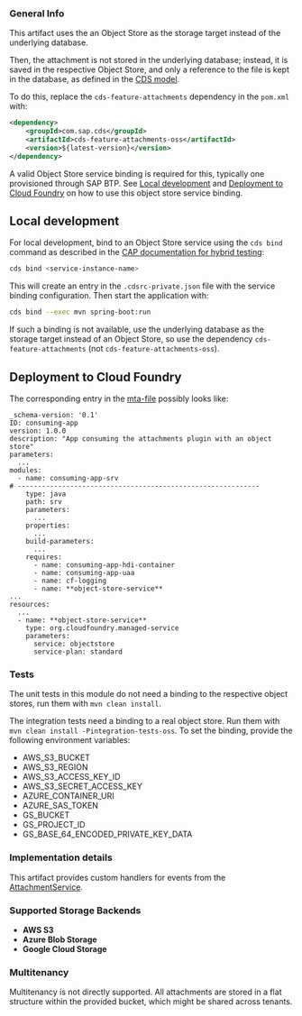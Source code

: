 ### General Info

This artifact uses the an Object Store as the storage target instead of the underlying database.

Then, the attachment is not stored in the underlying database; instead, it is saved in the respective Object Store, and only a reference to the file is kept in the database, as defined in the [CDS model](../../cds-feature-attachments/src/main/resources/cds/com.sap.cds/cds-feature-attachments/attachments.cds#L20).

To do this, replace the `cds-feature-attachments` dependency in the `pom.xml` with:

```xml
<dependency>
    <groupId>com.sap.cds</groupId>
    <artifactId>cds-feature-attachments-oss</artifactId>
    <version>${latest-version}</version>
</dependency>
```

A valid Object Store service binding is required for this, typically one provisioned through SAP BTP. See [Local development](#local-development) and [Deployment to Cloud Foundry](#deployment-to-cloud-foundry) on how to use this object store service binding.

## Local development

For local development, bind to an Object Store service using the `cds bind` command as described in the [CAP documentation for hybrid testing](https://cap.cloud.sap/docs/advanced/hybrid-testing#services-on-cloud-foundry):

```bash
cds bind <service-instance-name>
```

This will create an entry in the `.cdsrc-private.json` file with the service binding configuration. Then start the application with:

```bash
cds bind --exec mvn spring-boot:run
```

If such a binding is not available, use the underlying database as the storage target instead of an Object Store, so use the dependency `cds-feature-attachments` (not `cds-feature-attachments-oss`).

## Deployment to Cloud Foundry
The corresponding entry in the [mta-file](https://cap.cloud.sap/docs/guides/deployment/to-cf#add-mta-yaml) possibly looks like:

```
_schema-version: '0.1'
ID: consuming-app
version: 1.0.0
description: "App consuming the attachments plugin with an object store"
parameters:
  ...
modules:
  - name: consuming-app-srv
# ------------------------------------------------------------
    type: java
    path: srv
    parameters:
      ...
    properties:
      ...
    build-parameters:
      ...
    requires:
      - name: consuming-app-hdi-container
      - name: consuming-app-uaa
      - name: cf-logging
      - name: **object-store-service**
...
resources:
  ...
  - name: **object-store-service**
    type: org.cloudfoundry.managed-service
    parameters:
      service: objectstore
      service-plan: standard
```


### Tests

The unit tests in this module do not need a binding to the respective object stores, run them with `mvn clean install`.

The integration tests need a binding to a real object store. Run them with `mvn clean install -Pintegration-tests-oss`.
To set the binding, provide the following environment variables:
- AWS_S3_BUCKET
- AWS_S3_REGION
- AWS_S3_ACCESS_KEY_ID
- AWS_S3_SECRET_ACCESS_KEY
- AZURE_CONTAINER_URI
- AZURE_SAS_TOKEN
- GS_BUCKET
- GS_PROJECT_ID
- GS_BASE_64_ENCODED_PRIVATE_KEY_DATA

### Implementation details

This artifact provides custom handlers for events from the [AttachmentService](../../cds-feature-attachments/src/main/java/com/sap/cds/feature/attachments/service/AttachmentService.java).

### Supported Storage Backends

- **AWS S3**
- **Azure Blob Storage**
- **Google Cloud Storage** 

### Multitenancy

Multitenancy is not directly supported. All attachments are stored in a flat structure within the provided bucket, which might be shared across tenants.
